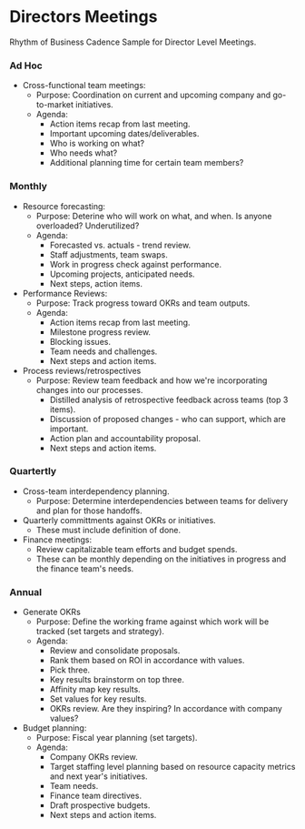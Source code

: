 # Directors Meetings

Rhythm of Business Cadence Sample for Director Level Meetings. 

### Ad Hoc
- Cross-functional team meetings:
   - Purpose: Coordination on current and upcoming company and go-to-market initiatives.
   - Agenda:
      - Action items recap from last meeting.
      - Important upcoming dates/deliverables.
      - Who is working on what? 
      - Who needs what? 
      - Additional planning time for certain team members?
  
### Monthly
- Resource forecasting:
  - Purpose: Deterine who will work on what, and when. Is anyone overloaded? Underutilized?
  - Agenda:
    - Forecasted vs. actuals - trend review.
    - Staff adjustments, team swaps.
    - Work in progress check against performance.
    - Upcoming projects, anticipated needs.
    - Next steps, action items.
- Performance Reviews:
  - Purpose: Track progress toward OKRs and team outputs.
  - Agenda:
    - Action items recap from last meeting.
    - Milestone progress review.
    - Blocking issues.
    - Team needs and challenges.
    - Next steps and action items.
- Process reviews/retrospectives
  - Purpose: Review team feedback and how we're incorporating changes into our processes.
    - Distilled analysis of retrospective feedback across teams (top 3 items).
    - Discussion of proposed changes - who can support, which are important.
    - Action plan and accountability proposal.
    - Next steps and action items.

### Quartertly
- Cross-team interdependency planning.
  - Purpose: Determine interdependencies between teams for delivery and plan for those handoffs.
- Quarterly committments against OKRs or initiatives. 
  - These must include definition of done. 
- Finance meetings:
  - Review capitalizable team efforts and budget spends.
  - These can be monthly depending on the initiatives in progress and the finance team's needs.

### Annual 
- Generate OKRs
  - Purpose: Define the working frame against which work will be tracked (set targets and strategy).
  - Agenda: 
    - Review and consolidate proposals.
    - Rank them based on ROI in accordance with values.
    - Pick three.
    - Key results brainstorm on top three.
    - Affinity map key results.
    - Set values for key results.
    - OKRs review. Are they inspiring? In accordance with company values?
- Budget planning:
  - Purpose: Fiscal year planning (set targets).
  - Agenda:
    - Company OKRs review.
    - Target staffing level planning based on resource capacity metrics and next year's initiatives.
    - Team needs.
    - Finance team directives.
    - Draft prospective budgets.
    - Next steps and action items.
